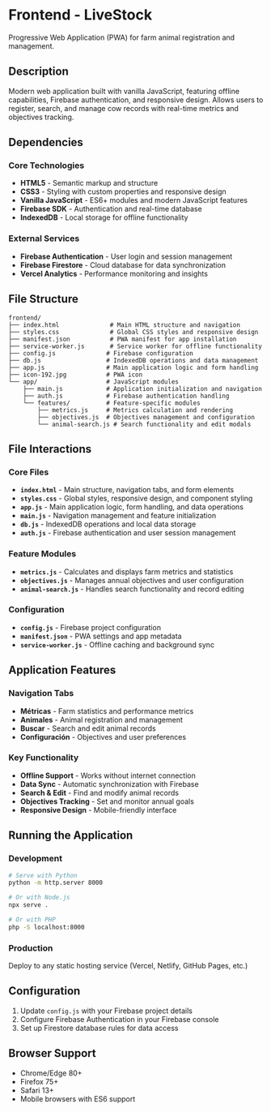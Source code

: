 # Frontend - LiveStock

Progressive Web Application (PWA) for farm animal registration and management.

## Description

Modern web application built with vanilla JavaScript, featuring offline capabilities, Firebase authentication, and responsive design. Allows users to register, search, and manage cow records with real-time metrics and objectives tracking.

## Dependencies

### Core Technologies
- **HTML5** - Semantic markup and structure
- **CSS3** - Styling with custom properties and responsive design
- **Vanilla JavaScript** - ES6+ modules and modern JavaScript features
- **Firebase SDK** - Authentication and real-time database
- **IndexedDB** - Local storage for offline functionality

### External Services
- **Firebase Authentication** - User login and session management
- **Firebase Firestore** - Cloud database for data synchronization
- **Vercel Analytics** - Performance monitoring and insights

## File Structure

```
frontend/
├── index.html              # Main HTML structure and navigation
├── styles.css              # Global CSS styles and responsive design
├── manifest.json           # PWA manifest for app installation
├── service-worker.js       # Service worker for offline functionality
├── config.js              # Firebase configuration
├── db.js                  # IndexedDB operations and data management
├── app.js                 # Main application logic and form handling
├── icon-192.jpg           # PWA icon
└── app/                   # JavaScript modules
    ├── main.js            # Application initialization and navigation
    ├── auth.js            # Firebase authentication handling
    └── features/          # Feature-specific modules
        ├── metrics.js     # Metrics calculation and rendering
        ├── objectives.js  # Objectives management and configuration
        └── animal-search.js # Search functionality and edit modals
```

## File Interactions

### Core Files
- **`index.html`** - Main structure, navigation tabs, and form elements
- **`styles.css`** - Global styles, responsive design, and component styling
- **`app.js`** - Main application logic, form handling, and data operations
- **`main.js`** - Navigation management and feature initialization
- **`db.js`** - IndexedDB operations and local data storage
- **`auth.js`** - Firebase authentication and user session management

### Feature Modules
- **`metrics.js`** - Calculates and displays farm metrics and statistics
- **`objectives.js`** - Manages annual objectives and user configuration
- **`animal-search.js`** - Handles search functionality and record editing

### Configuration
- **`config.js`** - Firebase project configuration
- **`manifest.json`** - PWA settings and app metadata
- **`service-worker.js`** - Offline caching and background sync

## Application Features

### Navigation Tabs
- **Métricas** - Farm statistics and performance metrics
- **Animales** - Animal registration and management
- **Buscar** - Search and edit animal records
- **Configuración** - Objectives and user preferences

### Key Functionality
- **Offline Support** - Works without internet connection
- **Data Sync** - Automatic synchronization with Firebase
- **Search & Edit** - Find and modify animal records
- **Objectives Tracking** - Set and monitor annual goals
- **Responsive Design** - Mobile-friendly interface

## Running the Application

### Development
```bash
# Serve with Python
python -m http.server 8000

# Or with Node.js
npx serve .

# Or with PHP
php -S localhost:8000
```

### Production
Deploy to any static hosting service (Vercel, Netlify, GitHub Pages, etc.)

## Configuration

1. Update `config.js` with your Firebase project details
2. Configure Firebase Authentication in your Firebase console
3. Set up Firestore database rules for data access

## Browser Support

- Chrome/Edge 80+
- Firefox 75+
- Safari 13+
- Mobile browsers with ES6 support

